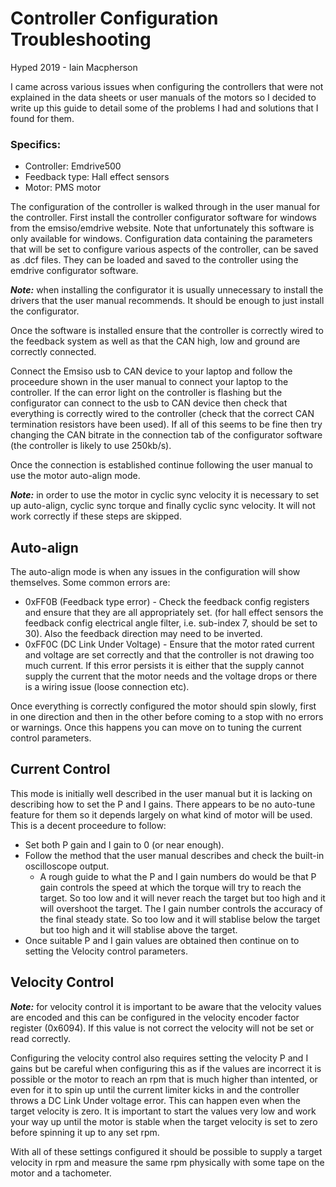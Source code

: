 # Controller Configuration Troubleshooting
Hyped 2019 - Iain Macpherson

I came across various issues when configuring the controllers that were not explained in the data sheets or user manuals of the motors so I decided to write up this guide to detail some of the problems I had and solutions that I found for them.

### Specifics: 
* Controller: Emdrive500
* Feedback type: Hall effect sensors
* Motor: PMS motor

The configuration of the controller is walked through in the user manual for the controller.
First install the controller configurator software for windows from the emsiso/emdrive website. Note that unfortunately this software is only available for windows. Configuration data containing the parameters that will be set to configure various aspects of the controller, can be saved as .dcf files. They can be loaded and saved to the controller using the emdrive configurator software.

***Note:*** when installing the configurator it is usually unnecessary to install the drivers that the user manual recommends. It should be enough to just install the configurator. 

Once the software is installed ensure that the controller is correctly wired to the feedback system as well as that the CAN high, low and ground are correctly connected. 

Connect the Emsiso usb to CAN device to your laptop and follow the proceedure shown in the user manual to connect your laptop to the controller. If the can error light on the controller is flashing but the configurator can connect to the usb to CAN device then check that everything is correctly wired to the controller (check that the correct CAN termination resistors have been used). If all of this seems to be fine then try changing the CAN bitrate in the connection tab of the configurator software (the controller is likely to use 250kb/s). 

Once the connection is established continue following the user manual to use the motor auto-align mode.

***Note:*** in order to use the motor in cyclic sync velocity it is necessary to set up auto-align, cyclic sync torque and finally cyclic sync velocity. It will not work correctly if these steps are skipped.

## Auto-align
The auto-align mode is when any issues in the configuration will show themselves. Some common errors are:
* 0xFF0B (Feedback type error) - Check the feedback config registers and ensure that they are all appropriately set. (for hall effect sensors the feedback config electrical angle filter, i.e. sub-index 7, should be set to 30). Also the feedback direction may need to be inverted.
* 0xFF0C (DC Link Under Voltage) - Ensure that the motor rated current and voltage are set correctly and that the controller is not drawing too much current. If this error persists it is either that the supply cannot supply the current that the motor needs and the voltage drops or there is a wiring issue (loose connection etc).

Once everything is correctly configured the motor should spin slowly, first in one direction and then in the other before coming to a stop with no errors or warnings. Once this happens you can move on to tuning the current control parameters.

## Current Control
This mode is initially well described in the user manual but it is lacking on describing how to set the P and I gains. There appears to be no auto-tune feature for them so it depends largely on what kind of motor will be used. This is a decent proceedure to follow:
* Set both P gain and I gain to 0 (or near enough).
* Follow the method that the user manual describes and check the built-in oscilloscope output.
    * A rough guide to what the P and I gain numbers do would be that P gain controls the speed at which the torque will try to reach the target. So too low and it will never reach the target but too high and it will overshoot the target. The I gain number controls the accuracy of the final steady state. So too low and it will stablise below the target but too high and it will stablise above the target.
* Once suitable P and I gain values are obtained then continue on to setting the Velocity control parameters.

## Velocity Control
***Note:*** for velocity control it is important to be aware that the velocity values are encoded and this can be configured in the velocity encoder factor register (0x6094). If this value is not correct the velocity will not be set or read correctly.

Configuring the velocity control also requires setting the velocity P and I gains but be careful when configuring this as if the values are incorrect it is possible or the motor to reach an rpm that is much higher than intented, or even for it to spin up until the current limiter kicks in and the controller throws a DC Link Under voltage error. This can happen even when the target velocity is zero. It is important to start the values very low and work your way up until the motor is stable when the target velocity is set to zero before spinning it up to any set rpm.

With all of these settings configured it should be possible to supply a target velocity in rpm and measure the same rpm physically with some tape on the motor and a tachometer.